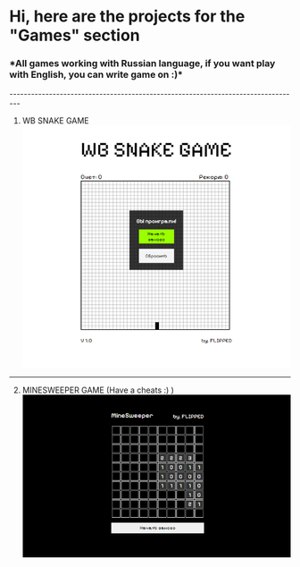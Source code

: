 <h1>Hi, here are the projects for the "Games" section</h1>
<h3>*All games working with Russian language, if you want play with English, you can write game on  :)*</h3>
---------------------------------------------------------------------------------

1. WB SNAKE GAME
![img.png](snake-game%2Fimg.png)
-------------------
2. MINESWEEPER GAME (Have a cheats :) )
![img.png](minesweeper-game%2Fimg.png)